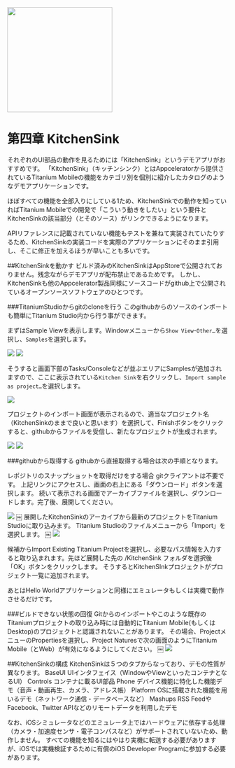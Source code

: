<img src="https://github.com/donayama/TiNote/raw/master/FirstStepGuide/cover.png" height="240" />

第四章 KitchenSink
==========================================================
それぞれのUI部品の動作を見るためには「KitchenSink」というデモアプリがおすすめです。
「KitchenSink」（キッチンシンク）とはAppceleratorから提供されているTitanium Mobileの機能をカテゴリ別を個別に紹介したカタログのようなデモアプリケーションです。 

ほぼすべての機能を全部入りにしている1ため、KitchenSinkでの動作を知っていればTitanium Mobileでの開発で「こういう動きをしたい」という要件とKitchenSinkの該当部分（とそのソース）がリンクできるようになります。

APIリファレンスに記載されていない機能もテストを兼ねて実装されていたりするため、KitchenSinkの実装コードを実際のアプリケーションにそのまま引用し、そこに修正を加えるほうが早いことも多いです。

##KitchenSinkを動かす
ビルド済みのKitchenSinkはAppStoreで公開されておりません。残念ながらデモアプリが配布禁止であるためです。
しかし、KitchenSinkも他のAppcelerator製品同様にソースコードがgithub上で公開されているオープンソースソフトウェアのひとつです。

###TitaniumStudioからgitのcloneを行う
このgithubからのソースのインポートも簡単にTitanium Studio内から行う事ができます。

まずはSample Viewを表示します。Windowメニューから```Show View```-```Other…```を選択し、```Samples```を選択します。

<img src="https://github.com/donayama/TiNote/raw/master/FirstStepGuide/images/TiStudioSampleViews1.png" />
<img src="https://github.com/donayama/TiNote/raw/master/FirstStepGuide/images/TiStudioSampleViews2.png" />

そうすると画面下部のTasks/Consoleなどが並ぶエリアにSamplesが追加されますので、ここに表示されている```Kitchen Sink```を右クリックし、```Import sample as project…```を選択します。

<img src="https://github.com/donayama/TiNote/raw/master/FirstStepGuide/images/TiStudioSampleViews3.png" />

プロジェクトのインポート画面が表示されるので、適当なプロジェクト名（KitchenSinkのままで良いと思います）を選択して、Finishボタンをクリックすると、githubからファイルを受信し、新たなプロジェクトが生成されます。

<img src="https://github.com/donayama/TiNote/raw/master/FirstStepGuide/images/TiStudioKitchenSink1.png" />

<img src="https://github.com/donayama/TiNote/raw/master/FirstStepGuide/images/TiStudioKitchenSink2.png" />

###githubから取得する
githubから直接取得する場合は次の手順となります。

レポジトリのスナップショットを取得だけをする場合 gitクライアントは不要です。 
上記リンクにアクセスし、画面の右上にある「ダウンロード」ボタンを選択します。 続いて表示される画面でアーカイブファイルを選択し、ダウンロードします。完了後、展開してください。

<img src="https://github.com/donayama/TiNote/raw/master/FirstStepGuide/images/TiStudioKitchenSink3.png" />
 ￼
展開したKitchenSinkのアーカイブから最新のプロジェクトをTitanium Studioに取り込みます。 Titanium Studioのファイルメニューから「Import」を選択します。
￼
<img src="https://github.com/donayama/TiNote/raw/master/FirstStepGuide/images/TiStudioKitchenSink4.png" />

候補からImport Existing Titanium Projectを選択し、必要なパス情報を入力すると取り込まれます。先ほど展開した先の /KitchenSink フォルダを選択後「OK」ボタンをクリックします。
そうするとKitchenSInkプロジェクトがプロジェクト一覧に追加されます。

あとはHello Worldアプリケーションと同様にエミュレータもしくは実機で動作させるだけです。

###ビルドできない状態の回復
Gitからのインポートやこのような既存のTitaniumプロジェクトの取り込み時には自動的にTitanium Mobile(もしくはDesktop)のプロジェクトと認識されないことがあります。
その場合、ProjectメニューのPropertiesを選択し、Project Naturesで次の画面のようにTitanium Mobile（とWeb）が有効になるようにしてください。
￼
<img src="https://github.com/donayama/TiNote/raw/master/FirstStepGuide/images/TiStudioKitchenSink5.png" />

##KitchenSinkの構成
KitchenSinkは５つのタブからなっており、デモの性質が異なります。
BaseUI	UIインタフェイス（WindowやViewといったコンテナとなるUI）
Controls	コンテナに載るUI部品
Phone	デバイス機能に特化した機能デモ（音声・動画再生、カメラ、アドレス帳）
Platform	OSに搭載された機能を用いるデモ（ネットワーク通信・データベースなど）
Mashups	RSS FeedやFacebook、Twitter APIなどのリモートデータを利用したデモ

なお、iOSシミュレータなどのエミュレータ上ではハードウェアに依存する処理（カメラ・加速度センサ・電子コンパスなど）がサポートされていないため、動作しません。
すべての機能を知るにはやはり実機に転送する必要がありますが、iOSでは実機検証するために有償のiOS Developer Programに参加する必要があります。
